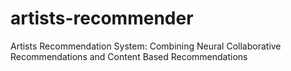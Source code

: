 # artists-recommender
Artists Recommendation System: Combining Neural Collaborative Recommendations and Content Based Recommendations
